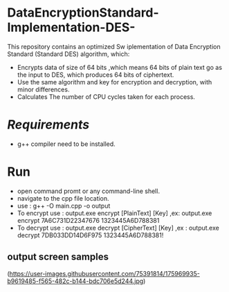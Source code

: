 # DataEncryptionStandard-Implementation-DES-
This repository contains an optimized Sw iplementation of Data Encryption Standard (Standard DES) algorithm, which:
- Encrypts data of size of 64 bits ,which means 64 bits of plain text go as the input to DES, which produces 64 bits of ciphertext. 
- Use the same algorithm and key for encryption and decryption, with minor differences.
- Calculates The number of CPU cycles taken for each process.

#  _Requirements_
- g++ compiler need to be installed.

# Run
- open command promt or any command-line shell.
- navigate to the cpp file location.
- use : g++ -O main.cpp -o output
- To encrypt use : output.exe encrypt [PlainText] [Key] 
                   ,ex: output.exe encrypt 7A6C731D22347676 1323445A6D788381
- To decrypt use : output.exe decrypt [CipherText] [Key]
                 ,ex : output.exe decrypt 7DB033DD14D6F975 1323445A6D788381!
## output screen samples 
(https://user-images.githubusercontent.com/75391814/175969935-b9619485-f565-482c-b144-bdc706e5d244.jpg)
